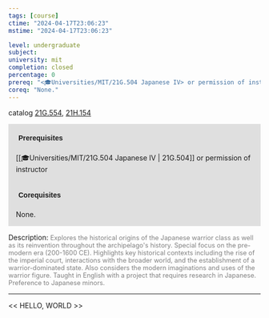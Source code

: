 ```yaml
---
tags: [course]
ctime: "2024-04-17T23:06:23"
mstime: "2024-04-17T23:06:23"

level: undergraduate
subject: 
university: mit
completion: closed
percentage: 0
prereq: "<🎓Universities/MIT/21G.504 Japanese IV> or permission of instructor"
coreq: "None."
---
```


catalog [21G.554](http://student.mit.edu/catalog/m21Gf.html#21G.554), [21H.154](http://student.mit.edu/catalog/m21Ha.html#21H.154)

<span style="display: block; padding: 15px; background-color: rgb(100, 100, 100, 0.2);"><font id="m_prereq2214_0" style="display: block; font-family: Arial, sans-serif; font-weight: bold; padding: 5px">Prerequisites</font><br><span id="prereq2214_0">[[🎓Universities/MIT/21G.504 Japanese IV | 21G.504]] or permission of instructor</span></span>
<span style="display: block; padding: 15px; background-color: rgb(100, 100, 100, 0.2);"><font id="m_coreq2214_0" style="display: block; font-family: Arial, sans-serif; font-weight: bold; padding: 5px">Corequisites</font><br><span id="coreq2214_0">None.</span></span>

<font style="">Description:</font>
<font style="color: grey; font-size: 0.8rem;">Explores the historical origins of the Japanese warrior class as well as its reinvention throughout the archipelago's history. Special focus on the pre-modern era (200-1600 CE). Highlights key historical contexts including the rise of the imperial court, interactions with the broader world, and the establishment of a warrior-dominated state. Also considers the modern imaginations and uses of the warrior figure. Taught in English with a project that requires research in Japanese. Preference to Japanese minors.</font>



---

<< HELLO, WORLD >>
